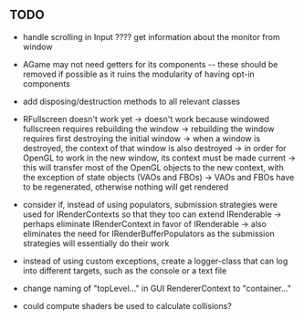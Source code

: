 ## TODO
- handle scrolling in Input
???? get information about the monitor from window
- AGame may not need getters for its components
	-- these should be removed if possible as it ruins the modularity of 
	having opt-in components
- add disposing/destruction methods to all relevant classes
- RFullscreen doesn't work yet
	-> doesn't work because windowed fullscreen requires rebuilding the window
	-> rebuilding the window requires first destroying the initial window
	-> when a window is destroyed, the context of that window is also destroyed
	-> in order for OpenGL to work in the new window, its context must be made
	current
	-> this will transfer most of the OpenGL objects to the new context, with the
	exception of state objects (VAOs and FBOs)
	-> VAOs and FBOs have to be regenerated, otherwise nothing will get rendered
- consider if, instead of using populators, submission strategies were used for
IRenderContexts so that they too can extend IRenderable
	-> perhaps eliminate IRenderContext in favor of IRenderable
	-> also eliminates the need for IRenderBufferPopulators as the submission 
	strategies will essentially do their work
- instead of using custom exceptions, create a logger-class that can log into
different targets, such as the console or a text file
- change naming of "topLevel..." in GUI RendererContext to "container..."

- could compute shaders be used to calculate collisions?
